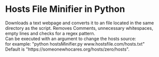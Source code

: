 <h1>Hosts File Minifier in Python</h1>
Downloads a text webpage and converts it to an file located in the same directory as the script. Removes Comments, unnecessary whitespaces, empty lines and checks for a regex pattern.<br>
Can be executed with an argument to change the hosts source:<br>
for example: "python hostsMinifier.py www.hostsfile.com/hosts.txt"<br>
Default is "https://someonewhocares.org/hosts/zero/hosts".
